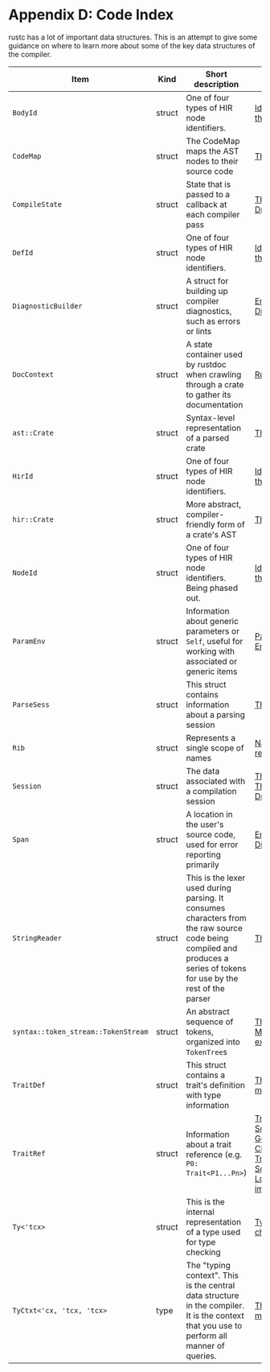 # Appendix D: Code Index

rustc has a lot of important data structures. This is an attempt to give some
guidance on where to learn more about some of the key data structures of the
compiler.

Item            |  Kind    | Short description           | Chapter            | Declaration
----------------|----------|-----------------------------|--------------------|-------------------
`BodyId` | struct | One of four types of HIR node identifiers. | [Identifiers in the HIR] | [src/librustc/hir/mod.rs](https://doc.rust-lang.org/nightly/nightly-rustc/rustc/hir/struct.BodyId.html)
`CodeMap` | struct | The CodeMap maps the AST nodes to their source code | [The parser] | [src/libsyntax/codemap.rs](https://doc.rust-lang.org/nightly/nightly-rustc/syntax/codemap/struct.CodeMap.html)
`CompileState` | struct | State that is passed to a callback at each compiler pass | [The Rustc Driver] | [src/librustc_driver/driver.rs](https://doc.rust-lang.org/nightly/nightly-rustc/rustc_driver/driver/struct.CompileState.html)
`DefId` | struct | One of four types of HIR node identifiers. | [Identifiers in the HIR] | [src/librustc/hir/def_id.rs](https://doc.rust-lang.org/nightly/nightly-rustc/rustc/hir/def_id/struct.DefId.html)
`DiagnosticBuilder` | struct | A struct for building up compiler diagnostics, such as errors or lints | [Emitting Diagnostics] | [src/librustc_errors/diagnostic_builder.rs](https://doc.rust-lang.org/nightly/nightly-rustc/rustc_errors/struct.DiagnosticBuilder.html)
`DocContext` | struct | A state container used by rustdoc when crawling through a crate to gather its documentation | [Rustdoc] | [src/librustdoc/core.rs](https://github.com/rust-lang/rust/blob/master/src/librustdoc/core.rs)
`ast::Crate` | struct | Syntax-level representation of a parsed crate | [The parser] | [src/librustc/hir/mod.rs](https://doc.rust-lang.org/nightly/nightly-rustc/syntax/ast/struct.Crate.html)
`HirId` | struct | One of four types of HIR node identifiers. | [Identifiers in the HIR] | [src/librustc/hir/mod.rs](https://doc.rust-lang.org/nightly/nightly-rustc/rustc/hir/struct.HirId.html)
`hir::Crate` | struct | More abstract, compiler-friendly form of a crate's AST | [The Hir] | [src/librustc/hir/mod.rs](https://doc.rust-lang.org/nightly/nightly-rustc/rustc/hir/struct.Crate.html)
`NodeId` | struct | One of four types of HIR node identifiers. Being phased out. | [Identifiers in the HIR] | [src/libsyntax/ast.rs](https://doc.rust-lang.org/nightly/nightly-rustc/syntax/ast/struct.NodeId.html)
`ParamEnv` | struct | Information about generic parameters or `Self`, useful for working with associated or generic items | [Parameter Environment] | [src/librustc/ty/mod.rs](https://doc.rust-lang.org/nightly/nightly-rustc/rustc/ty/struct.ParamEnv.html)
`ParseSess` | struct | This struct contains information about a parsing session | [The parser] | [src/libsyntax/parse/mod.rs](https://doc.rust-lang.org/nightly/nightly-rustc/syntax/parse/struct.ParseSess.html)
`Rib` | struct | Represents a single scope of names | [Name resolution] | [src/librustc_resolve/lib.rs](https://doc.rust-lang.org/nightly/nightly-rustc/rustc_resolve/struct.Rib.html)
`Session` | struct | The data associated with a compilation session | [The parser], [The Rustc Driver] | [src/librustc/session/mod.html](https://doc.rust-lang.org/nightly/nightly-rustc/rustc/session/struct.Session.html)
`Span` | struct  | A location in the user's source code, used for error reporting primarily | [Emitting Diagnostics] | [src/libsyntax_pos/span_encoding.rs](https://doc.rust-lang.org/nightly/nightly-rustc/syntax_pos/struct.Span.html)
`StringReader` | struct | This is the lexer used during parsing. It consumes characters from the raw source code being compiled and produces a series of tokens for use by the rest of the parser | [The parser] |  [src/libsyntax/parse/lexer/mod.rs](https://doc.rust-lang.org/nightly/nightly-rustc/syntax/parse/lexer/struct.StringReader.html)
`syntax::token_stream::TokenStream` | struct | An abstract sequence of tokens, organized into `TokenTree`s | [The parser], [Macro expansion] | [src/libsyntax/tokenstream.rs](https://doc.rust-lang.org/nightly/nightly-rustc/syntax/tokenstream/struct.TokenStream.html)
`TraitDef` | struct | This struct contains a trait's definition with type information | [The `ty` modules] |  [src/librustc/ty/trait_def.rs](https://doc.rust-lang.org/nightly/nightly-rustc/rustc/ty/trait_def/struct.TraitDef.html)
`TraitRef` | struct | Information about a trait reference (e.g. `P0: Trait<P1...Pn>`) | [Trait Solving: Goals and Clauses], [Trait Solving: Lowering impls]  |  [src/librustc/ty/sty.rs](https://doc.rust-lang.org/nightly/nightly-rustc/rustc/ty/struct.TraitRef.html)
`Ty<'tcx>` | struct | This is the internal representation of a type used for type checking | [Type checking] | [src/librustc/ty/mod.rs](https://doc.rust-lang.org/nightly/nightly-rustc/rustc/ty/type.Ty.html)
`TyCtxt<'cx, 'tcx, 'tcx>` | type | The "typing context". This is the central data structure in the compiler. It is the context that you use to perform all manner of queries. | [The `ty` modules] | [src/librustc/ty/context.rs](https://doc.rust-lang.org/nightly/nightly-rustc/rustc/ty/struct.TyCtxt.html)

[The HIR]: hir.html
[Identifiers in the HIR]: hir.html#hir-id
[The parser]: the-parser.html
[The Rustc Driver]: rustc-driver.html
[Type checking]: type-checking.html
[The `ty` modules]: ty.html
[Rustdoc]: rustdoc.html
[Emitting Diagnostics]: diag.html
[Macro expansion]: macro-expansion.html
[Name resolution]: name-resolution.html
[Parameter Environment]: param_env.html
[Trait Solving: Goals and Clauses]: traits/goals-and-clauses.html#domain-goals
[Trait Solving: Lowering impls]: traits/lowering-rules.html#lowering-impls

